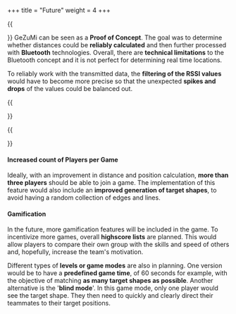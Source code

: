 +++
title = "Future"
weight = 4
+++

{{<section title="What's next?">}}
GeZuMi can be seen as a **Proof of Concept**. The goal was to determine whether distances could be **reliably calculated** and then further processed with **Bluetooth** technologies. Overall, there are **technical limitations** to the Bluetooth concept and it is not perfect for determining real time locations.

To reliably work with the transmitted data, the **filtering of the RSSI values** would have to become more precise so that the unexpected **spikes and drops** of the values could be balanced out.

{{</section>}}

{{<section title="Features">}}
#### Increased count of Players per Game
Ideally, with an improvement in distance and position calculation, **more than three players** should be able to join a game. The implementation of this feature would also include an **improved generation of target shapes**, to avoid having a random collection of edges and lines.

#### Gamification
In the future, more gamification features will be included in the game. To incentivize more games, overall **highscore lists** are planned. This would allow players to compare their own group with the skills and speed of others and, hopefully, increase the team's motivation.

Different types of **levels or game modes** are also in planning. One version would be to have a **predefined game time**, of 60 seconds for example, with the objective of matching **as many target shapes as possible**. Another alternative is the '**blind mode**'. In this game mode, only one player would see the target shape. They then need to quickly and clearly direct their teammates to their target positions.






